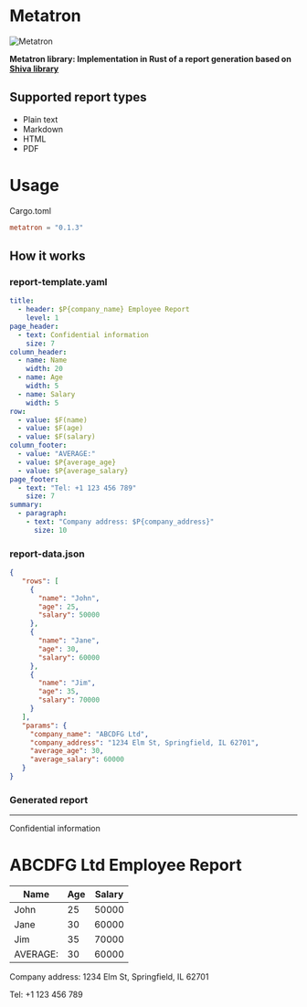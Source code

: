 # Metatron

![Metatron](https://github.com/igumnoff/metatron/raw/HEAD/logo.png)

**Metatron library: Implementation in Rust of a report generation based on [Shiva library](https://github.com/igumnoff/shiva)**

## Supported report types

- Plain text
- Markdown
- HTML
- PDF

# Usage

Cargo.toml
```toml
metatron = "0.1.3"
```


## How it works

### report-template.yaml
```yaml
title:
  - header: $P{company_name} Employee Report
    level: 1
page_header:
  - text: Confidential information
    size: 7
column_header:
  - name: Name
    width: 20
  - name: Age
    width: 5
  - name: Salary
    width: 5
row:
  - value: $F(name)
  - value: $F(age)
  - value: $F(salary)
column_footer:
  - value: "AVERAGE:"
  - value: $P{average_age}
  - value: $P{average_salary}
page_footer:
  - text: "Tel: +1 123 456 789"
    size: 7
summary:
  - paragraph:
    - text: "Company address: $P{company_address}"
      size: 10
```

### report-data.json
```json
{
   "rows": [
     {
       "name": "John",
       "age": 25,
       "salary": 50000
     },
     {
       "name": "Jane",
       "age": 30,
       "salary": 60000
     },
     {
       "name": "Jim",
       "age": 35,
       "salary": 70000
     }
   ],
   "params": {
     "company_name": "ABCDFG Ltd",
     "company_address": "1234 Elm St, Springfield, IL 62701",
     "average_age": 30,
     "average_salary": 60000
   }
}

```


### Generated report

***

Confidential information

# ABCDFG Ltd Employee Report

| Name     | Age | Salary |
|----------|-----|--------|
| John     | 25  | 50000  |
| Jane     | 30  | 60000  |
| Jim      | 35  | 70000  |
| AVERAGE: | 30  | 60000  |

Company address: 1234 Elm St, Springfield, IL 62701

Tel: +1 123 456 789

